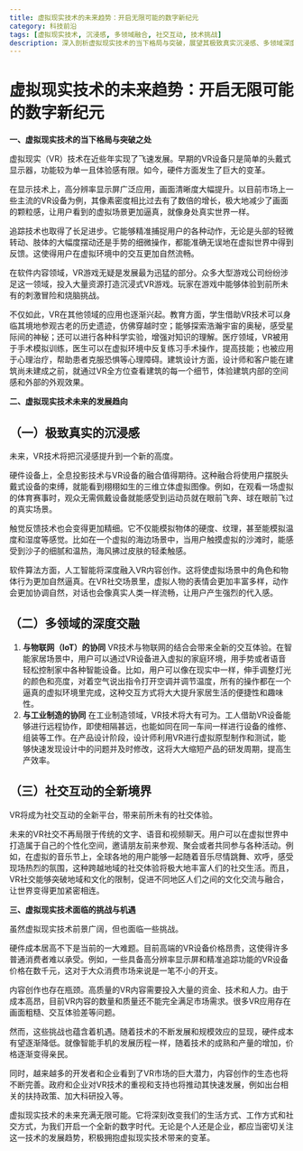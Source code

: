 ```yaml
---
title: 虚拟现实技术的未来趋势：开启无限可能的数字新纪元
category: 科技前沿
tags: [虚拟现实技术, 沉浸感, 多领域融合, 社交互动, 技术挑战]
description: 深入剖析虚拟现实技术的当下格局与突破，展望其极致真实沉浸感、多领域深度交融及社交互动全新境界的发展趋向，同时探讨面临的挑战与机遇，探索这一科技前沿如何开启无限可能的数字新纪元。
---
```


# 虚拟现实技术的未来趋势：开启无限可能的数字新纪元

**一、虚拟现实技术的当下格局与突破之处**

虚拟现实（VR）技术在近些年实现了飞速发展。早期的VR设备只是简单的头戴式显示器，功能较为单一且体验感有限。如今，硬件方面发生了巨大的变革。

在显示技术上，高分辨率显示屏广泛应用，画面清晰度大幅提升。以目前市场上一些主流的VR设备为例，其像素密度相比过去有了数倍的增长，极大地减少了画面的颗粒感，让用户看到的虚拟场景更加逼真，就像身处真实世界一样。

追踪技术也取得了长足进步。它能够精准捕捉用户的各种动作，无论是头部的轻微转动、肢体的大幅度摆动还是手势的细微操作，都能准确无误地在虚拟世界中得到反馈。这使得用户在虚拟环境中的交互更加自然流畅。

在软件内容领域，VR游戏无疑是发展最为迅猛的部分。众多大型游戏公司纷纷涉足这一领域，投入大量资源打造沉浸式VR游戏。玩家在游戏中能够体验到前所未有的刺激冒险和烧脑挑战。

不仅如此，VR在其他领域的应用也逐渐兴起。教育方面，学生借助VR技术可以身临其境地参观古老的历史遗迹，仿佛穿越时空；能够探索浩瀚宇宙的奥秘，感受星际间的神秘；还可以进行各种科学实验，增强对知识的理解。医疗领域，VR被用于手术模拟训练，医生可以在虚拟环境中反复练习手术操作，提高技能；也被应用于心理治疗，帮助患者克服恐惧等心理障碍。建筑设计方面，设计师和客户能在建筑尚未建成之前，就通过VR全方位查看建筑的每一个细节，体验建筑内部的空间感和外部的外观效果。

**二、虚拟现实技术未来的发展趋向**

## （一）极致真实的沉浸感
未来，VR技术将把沉浸感提升到一个新的高度。

硬件设备上，全息投影技术与VR设备的融合值得期待。这种融合将使用户摆脱头戴式设备的束缚，就能看到栩栩如生的三维立体虚拟图像。例如，在观看一场虚拟的体育赛事时，观众无需佩戴设备就能感受到运动员就在眼前飞奔、球在眼前飞过的真实场景。

触觉反馈技术也会变得更加精细。它不仅能模拟物体的硬度、纹理，甚至能模拟温度和湿度等感觉。比如在一个虚拟的海边场景中，当用户触摸虚拟的沙滩时，能感受到沙子的细腻和温热，海风拂过皮肤的轻柔触感。

软件算法方面，人工智能将深度融入VR内容创作。这将使虚拟场景中的角色和物体行为更加自然逼真。在VR社交场景里，虚拟人物的表情会更加丰富多样，动作会更加协调自然，对话也会像真实人类一样流畅，让用户产生强烈的代入感。

## （二）多领域的深度交融
1. **与物联网（IoT）的协同**
VR技术与物联网的结合会带来全新的交互体验。在智能家居场景中，用户可以通过VR设备进入虚拟的家庭环境，用手势或者语音轻松控制家中各种智能设备。比如，用户可以像在现实中一样，伸手调整灯光的颜色和亮度，对着空气说出指令打开空调并调节温度，所有的操作都在一个逼真的虚拟环境里完成，这种交互方式将大大提升家居生活的便捷性和趣味性。
2. **与工业制造的协同**
在工业制造领域，VR技术将大有可为。工人借助VR设备能够进行远程协作，即使相隔甚远，也能如同在同一车间一样进行设备的维修、组装等工作。在产品设计阶段，设计师利用VR进行虚拟原型制作和测试，能够快速发现设计中的问题并及时修改，这将大大缩短产品的研发周期，提高生产效率。

## （三）社交互动的全新境界
VR将成为社交互动的全新平台，带来前所未有的社交体验。

未来的VR社交不再局限于传统的文字、语音和视频聊天。用户可以在虚拟世界中打造属于自己的个性化空间，邀请朋友前来参观、聚会或者共同参与各种活动。例如，在虚拟的音乐节上，全球各地的用户能够一起随着音乐尽情跳舞、欢呼，感受现场热烈的氛围，这种跨越地域的社交体验将极大地丰富人们的社交生活。而且，VR社交能够突破地域和文化的限制，促进不同地区人们之间的文化交流与融合，让世界变得更加紧密相连。

**三、虚拟现实技术面临的挑战与机遇**

虽然虚拟现实技术前景广阔，但也面临一些挑战。

硬件成本居高不下是当前的一大难题。目前高端的VR设备价格昂贵，这使得许多普通消费者难以承受。例如，一些具备高分辨率显示屏和精准追踪功能的VR设备价格在数千元，这对于大众消费市场来说是一笔不小的开支。

内容创作也存在瓶颈。高质量的VR内容需要投入大量的资金、技术和人力。由于成本高昂，目前VR内容的数量和质量还不能完全满足市场需求。很多VR应用存在画面粗糙、交互体验差等问题。

然而，这些挑战也蕴含着机遇。随着技术的不断发展和规模效应的显现，硬件成本有望逐渐降低。就像智能手机的发展历程一样，随着技术的成熟和产量的增加，价格逐渐变得亲民。

同时，越来越多的开发者和企业看到了VR市场的巨大潜力，内容创作的生态也将不断完善。政府和企业对VR技术的重视和支持也将推动其快速发展，例如出台相关的扶持政策、加大科研投入等。

虚拟现实技术的未来充满无限可能。它将深刻改变我们的生活方式、工作方式和社交方式，为我们开启一个全新的数字时代。无论是个人还是企业，都应当密切关注这一技术的发展趋势，积极拥抱虚拟现实技术带来的变革。